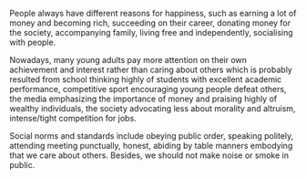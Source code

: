 People always have different reasons for happiness, such as earning a lot of money and becoming rich, succeeding on their career, donating money for the society, accompanying family, living free and independently, socialising with people.

Nowadays, many young adults pay more attention on their own achievement and interest rather than caring about others which is probably resulted from school thinking highly of students with excellent academic performance, competitive sport encouraging young people defeat others, the media emphasizing the importance of money and praising highly of wealthy individuals, the society advocating less about morality and altruism, intense/tight competition for jobs.

Social norms and standards include obeying public order, speaking politely, attending meeting punctually, honest, abiding by table manners embodying that we care about others. Besides, we should not make noise or smoke in public.